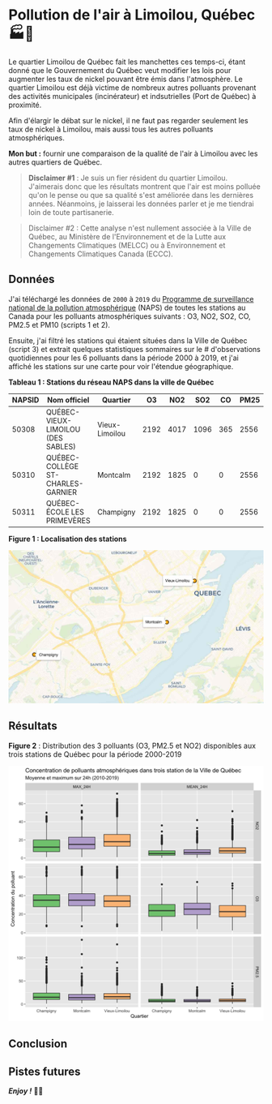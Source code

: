 Pollution de l'air à Limoilou, Québec 🏭💨
================================================================================

Le quartier Limoilou de Québec fait les manchettes ces temps-ci, étant donné que le Gouvernement du Québec veut modifier les lois pour augmenter les taux de nickel pouvant être émis dans l'atmosphère. Le quartier Limoilou est déjà victime de nombreux autres polluants provenant des activités municipales (incinérateur) et indsutrielles (Port de Québec) à proximité.

Afin d'élargir le débat sur le nickel, il ne faut pas regarder seulement les taux de nickel à Limoilou, mais aussi tous les autres polluants atmosphériques. 

__Mon but :__ fournir une comparaison de la qualité de l'air à Limoilou avec les autres quartiers de Québec. 

> __Disclaimer #1__ : Je suis un fier résident du quartier Limoilou. J'aimerais donc que les résultats montrent que l'air est moins polluée qu'on le pense ou que sa qualité s'est améliorée dans les dernières années. Néanmoins, je laisserai les données parler et je me tiendrai loin de toute partisanerie.

> Disclaimer #2 : Cette analyse n'est nullement associée à la Ville de Québec, au Ministère de l'Environnement et de la Lutte aux Changements Climatiques (MELCC) ou à Environnement et Changements Climatiques Canada (ECCC).


Données
--------------------------------------------------------------------------------

J'ai téléchargé les données de `2000` à `2019` du [Programme de surveillance national de la pollution atmosphérique](https://data.ec.gc.ca/data/air/monitor/national-air-pollution-surveillance-naps-program/?lang=fr) (NAPS) de toutes les stations au Canada pour les polluants atmosphériques suivants : O3, NO2, SO2, CO, PM2.5 et PM10 (scripts 1 et 2). 

Ensuite, j'ai filtré les stations qui étaient situées dans la Ville de Québec (script 3) et extrait quelques statistiques sommaires sur le # d'observations quotidiennes pour les 6 polluants dans la période 2000 à 2019, et j'ai affiché les stations sur une carte pour voir l'étendue géographique.

__Tableau 1 : Stations du réseau NAPS dans la ville de Québec__

| NAPSID| Nom officiel                      | Quartier      |   O3|  NO2|  SO2|  CO| PM25| PM10|
|-------|-----------------------------------|---------------|-----|-----|-----|----|-----|-----|
|  50308|QUÉBEC-VIEUX-LIMOILOU (DES SABLES) |Vieux-Limoilou | 2192| 4017| 1096| 365| 2556|    0|
|  50310|QUÉBEC- COLLÈGE ST-CHARLES-GARNIER |Montcalm       | 2192| 1825|    0|   0| 2556|    0|
|  50311|QUÉBEC-ÉCOLE LES PRIMEVÈRES        |Champigny      | 2192| 1825|    0|   0| 2556|    0|

__Figure 1 : Localisation des stations__

![](out/maps_naps_stations_qc.jpg)


Résultats
--------------------------------------------------------------------------------

__Figure 2__ : Distribution des 3 polluants (O3, PM2.5 et NO2) disponibles aux trois stations de Québec pour la période 2000-2019

![](out/boxplots.jpg)


Conclusion
--------------------------------------------------------------------------------



Pistes futures
--------------------------------------------------------------------------------




___Enjoy !___ ✌🏻